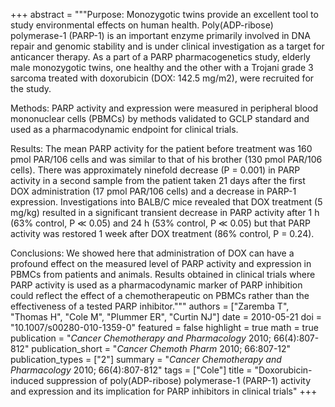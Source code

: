 +++
abstract = """Purpose: Monozygotic twins provide an excellent tool to study environmental effects on human health. Poly(ADP-ribose) polymerase-1 (PARP-1) is an important enzyme primarily involved in DNA repair and genomic stability and is under clinical investigation as a target for anticancer therapy. As a part of a PARP pharmacogenetics study, elderly male monozygotic twins, one healthy and the other with a Trojani grade 3 sarcoma treated with doxorubicin (DOX: 142.5 mg/m2), were recruited for the study.

Methods: PARP activity and expression were measured in peripheral blood mononuclear cells (PBMCs) by methods validated to GCLP standard and used as a pharmacodynamic endpoint for clinical trials.

Results: The mean PARP activity for the patient before treatment was 160 pmol PAR/106 cells and was similar to that of his brother (130 pmol PAR/106 cells). There was approximately ninefold decrease (P = 0.001) in PARP activity in a second sample from the patient taken 21 days after the first DOX administration (17 pmol PAR/106 cells) and a decrease in PARP-1 expression. Investigations into BALB/C mice revealed that DOX treatment (5 mg/kg) resulted in a significant transient decrease in PARP activity after 1 h (63% control, P ≪ 0.05) and 24 h (53% control, P ≪ 0.05) but that PARP activity was restored 1 week after DOX treatment (86% control, P = 0.24).

Conclusions: We showed here that administration of DOX can have a profound effect on the measured level of PARP activity and expression in PBMCs from patients and animals. Results obtained in clinical trials where PARP activity is used as a pharmacodynamic marker of PARP inhibition could reflect the effect of a chemotherapeutic on PBMCs rather than the effectiveness of a tested PARP inhibitor."""
authors = ["Zaremba T", "Thomas H", "Cole M", "Plummer ER", "Curtin NJ"]
date = 2010-05-21
doi = "10.1007/s00280-010-1359-0"
featured = false
highlight = true
math = true
publication = "*Cancer Chemotherapy and Pharmacology* 2010; 66(4):807-812"
publication_short = "*Cancer Chemoth Pharm* 2010; 66:807-12"
publication_types = ["2"]
summary = "*Cancer Chemotherapy and Pharmacology* 2010; 66(4):807-812"
tags = ["Cole"]
title = "Doxorubicin-induced suppression of poly(ADP-ribose) polymerase-1 (PARP-1) activity and expression and its implication for PARP inhibitors in clinical trials"
+++
